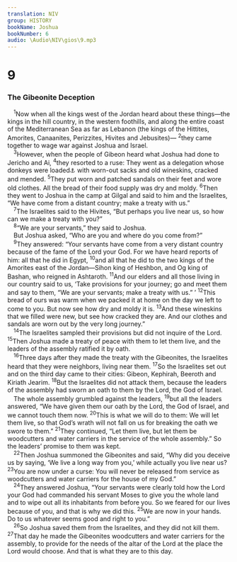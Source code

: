 ```yaml
---
translation: NIV
group: HISTORY
bookName: Joshua 
bookNumber: 6
audio: \Audio\NIV\gios\9.mp3
---
```


<div class="title"><h1>9</h1><h3>The Gibeonite Deception </h3></div>
<span class="verse gios_9_1"> <sup>1</sup>Now when all the kings west of the Jordan heard about these things—the kings in the hill country, in the western foothills, and along the entire coast of the Mediterranean Sea as far as Lebanon (the kings of the Hittites, Amorites, Canaanites, Perizzites, Hivites and Jebusites)— </span>
<span class="verse gios_9_2"><sup>2</sup>they came together to wage war against Joshua and Israel. <br/></span>
<span class="verse gios_9_3"> <sup>3</sup>However, when the people of Gibeon heard what Joshua had done to Jericho and Ai, </span>
<span class="verse gios_9_4"><sup>4</sup>they resorted to a ruse: They went as a delegation whose donkeys were loaded<a data-toggle="tooltip" data-placement="bottom" title="Most Hebrew manuscripts; some Hebrew manuscripts, Vulgate and Syriac (see also Septuagint) They prepared provisions and loaded their donkeys">⚓</a> with worn-out sacks and old wineskins, cracked and mended. </span>
<span class="verse gios_9_5"><sup>5</sup>They put worn and patched sandals on their feet and wore old clothes. All the bread of their food supply was dry and moldy. </span>
<span class="verse gios_9_6"><sup>6</sup>Then they went to Joshua in the camp at Gilgal and said to him and the Israelites, “We have come from a distant country; make a treaty with us.” <br/></span>
<span class="verse gios_9_7"> <sup>7</sup>The Israelites said to the Hivites, “But perhaps you live near us, so how can we make a treaty with you?” <br/></span>
<span class="verse gios_9_8"> <sup>8</sup>“We are your servants,” they said to Joshua. <br/> But Joshua asked, “Who are you and where do you come from?” <br/></span>
<span class="verse gios_9_9"> <sup>9</sup>They answered: “Your servants have come from a very distant country because of the fame of the Lord your God. For we have heard reports of him: all that he did in Egypt, </span>
<span class="verse gios_9_10"><sup>10</sup>and all that he did to the two kings of the Amorites east of the Jordan—Sihon king of Heshbon, and Og king of Bashan, who reigned in Ashtaroth. </span>
<span class="verse gios_9_11"><sup>11</sup>And our elders and all those living in our country said to us, ‘Take provisions for your journey; go and meet them and say to them, “We are your servants; make a treaty with us.” ’ </span>
<span class="verse gios_9_12"><sup>12</sup>This bread of ours was warm when we packed it at home on the day we left to come to you. But now see how dry and moldy it is. </span>
<span class="verse gios_9_13"><sup>13</sup>And these wineskins that we filled were new, but see how cracked they are. And our clothes and sandals are worn out by the very long journey.” <br/></span>
<span class="verse gios_9_14"> <sup>14</sup>The Israelites sampled their provisions but did not inquire of the Lord. </span>
<span class="verse gios_9_15"><sup>15</sup>Then Joshua made a treaty of peace with them to let them live, and the leaders of the assembly ratified it by oath. <br/></span>
<span class="verse gios_9_16"> <sup>16</sup>Three days after they made the treaty with the Gibeonites, the Israelites heard that they were neighbors, living near them. </span>
<span class="verse gios_9_17"><sup>17</sup>So the Israelites set out and on the third day came to their cities: Gibeon, Kephirah, Beeroth and Kiriath Jearim. </span>
<span class="verse gios_9_18"><sup>18</sup>But the Israelites did not attack them, because the leaders of the assembly had sworn an oath to them by the Lord, the God of Israel. <br/> The whole assembly grumbled against the leaders, </span>
<span class="verse gios_9_19"><sup>19</sup>but all the leaders answered, “We have given them our oath by the Lord, the God of Israel, and we cannot touch them now. </span>
<span class="verse gios_9_20"><sup>20</sup>This is what we will do to them: We will let them live, so that God’s wrath will not fall on us for breaking the oath we swore to them.” </span>
<span class="verse gios_9_21"><sup>21</sup>They continued, “Let them live, but let them be woodcutters and water carriers in the service of the whole assembly.” So the leaders’ promise to them was kept. <br/></span>
<span class="verse gios_9_22"> <sup>22</sup>Then Joshua summoned the Gibeonites and said, “Why did you deceive us by saying, ‘We live a long way from you,’ while actually you live near us? </span>
<span class="verse gios_9_23"><sup>23</sup>You are now under a curse: You will never be released from service as woodcutters and water carriers for the house of my God.” <br/></span>
<span class="verse gios_9_24"> <sup>24</sup>They answered Joshua, “Your servants were clearly told how the Lord your God had commanded his servant Moses to give you the whole land and to wipe out all its inhabitants from before you. So we feared for our lives because of you, and that is why we did this. </span>
<span class="verse gios_9_25"><sup>25</sup>We are now in your hands. Do to us whatever seems good and right to you.” <br/></span>
<span class="verse gios_9_26"> <sup>26</sup>So Joshua saved them from the Israelites, and they did not kill them. </span>
<span class="verse gios_9_27"><sup>27</sup>That day he made the Gibeonites woodcutters and water carriers for the assembly, to provide for the needs of the altar of the Lord at the place the Lord would choose. And that is what they are to this day. <br/></span>

